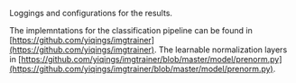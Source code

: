 Loggings and configurations for the results.

The implemntations for the classification pipeline can be found in [https://github.com/yiqings/imgtrainer](https://github.com/yiqings/imgtrainer). The learnable normalization layers in [https://github.com/yiqings/imgtrainer/blob/master/model/prenorm.py](https://github.com/yiqings/imgtrainer/blob/master/model/prenorm.py).
